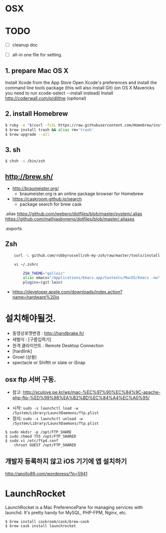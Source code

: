 OSX
===


# TODO
* [ ] cleanup doc
* [ ] all-in one file for setting.


## 1. prepare Mac OS X
Install Xcode from the App Store
Open Xcode's preferences and install the command line tools package (this will also install Git) (on OS X Mavericks you need to run xcode-select --install instead)
Install http://coderwall.com/p/dlithw (optional)

## 2. install Homebrew

``` sh
$ ruby -e "$(curl -fsSL https://raw.githubusercontent.com/Homebrew/install/master/install)"
$ brew install trash && alias rm='trash'
$ brew upgrade --all
```


## 3. sh

``` sh
$ chsh -s /bin/zsh
```


## http://brew.sh/
* http://braumeister.org/
    - braumeister.org is an online package browser for Homebrew
* https://caskroom.github.io/search
    - package search for brew cask

.alias
https://github.com/webpro/dotfiles/blob/master/system/.alias
https://github.com/mathiasbynens/dotfiles/blob/master/.aliases

.exports



## Zsh

``` bash
    curl -L github.com/robbyrussell/oh-my-zsh/raw/master/tools/install.sh | sh

    vi ~/.zshrc

        ZSH_THEME="gallois"
        alias emacs="/Applications/Emacs.app/Contents/MacOS/Emacs -nw"
        plugins=(git lein)
```


* https://developer.apple.com/downloads/index.action?name=hardware%20io


# 설치해야될것.
- 동영상포맷변경 : http://handbrake.fr/
- 세벌식 : [구름입력기]
- 원격 클라이언트 : Remote Desktop Connection
- [hardlink]
- Growl (상용)
- spectacle or ShiftIt or slate or iSnap



## osx ftp 서버 구동.
* 참고: http://sculove.pe.kr/wp/mac-%EC%97%90%EC%84%9C-apache-php-ftp-%ED%99%98%EA%B2%BD%EC%84%A4%EC%A0%95/

- 시작: `sudo -s launchctl load -w /System/Library/LaunchDaemons/ftp.plist`
- 정지: `sudo -s launchctl unload -w /System/Library/LaunchDaemons/ftp.plist`

```
$ sudo mkdir -p /opt/FTP_SHARE
$ sudo chmod 755 /opt/FTP_SHARED
$ sudo vi /etc/ftpd.conf
    chroot GUEST /opt/FTP_SHARED
```

## 개발자 등록하지 않고 iOS 기기에 앱 설치하기
http://apollo89.com/wordpress/?p=5941

# LaunchRocket

LaunchRocket is a Mac PreferencePane for managing services with launchd. It's pretty handy for MySQL, PHP-FPM, Nginx, etc.

```
$ brew install caskroom/cask/brew-cask
$ brew cask install launchrocket
```
